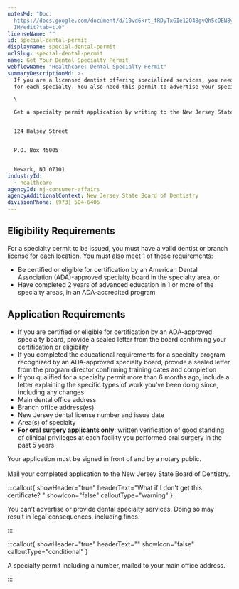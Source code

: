 ```yaml
---
notesMd: "Doc:
  https://docs.google.com/document/d/10vd6krt_fRDyTxGIe12O48gvQh5cOEN8ykcGuBQkv\
  IM/edit?tab=t.0"
licenseName: ""
id: special-dental-permit
displayname: special-dental-permit
urlSlug: special-dental-permit
name: Get Your Dental Specialty Permit
webflowName: "Healthcare: Dental Specialty Permit"
summaryDescriptionMd: >-
  If you are a licensed dentist offering specialized services, you need a permit
  for each specialty. You also need this permit to advertise your specialty. \

  \

  Get a specialty permit application by writing to the New Jersey State Board of Dentistry at:


  124 Halsey Street


  P.O. Box 45005


  Newark, NJ 07101
industryId:
  - healthcare
agencyId: nj-consumer-affairs
agencyAdditionalContext: New Jersey State Board of Dentistry
divisionPhone: (973) 504-6405
---
```

## Eligibility Requirements

For a specialty permit to be issued, you must have a valid dentist or branch license for each location. You must also meet 1 of these requirements:

* Be certified or eligible for certification by an American Dental Association (ADA)-approved specialty board in the specialty area, or
* Have completed 2 years of advanced education in 1 or more of the specialty areas, in an ADA-accredited program

## Application Requirements

* If you are certified or eligible for certification by an ADA-approved specialty board, provide a sealed letter from the board confirming your certification or eligibility
* If you completed the educational requirements for a specialty program recognized by an ADA-approved specialty board, provide a sealed letter from the program director confirming training dates and completion
* If you qualified for a specialty permit more than 6 months ago, include a letter explaining the specific types of work you've been doing since, including any changes 
* Main dental office address 
* Branch office address(es)
* New Jersey dental license number and issue date
* Area(s) of specialty
* **For oral surgery applicants only**: written verification of good standing of clinical privileges at each facility you performed oral surgery in the past 5 years

Your application must be signed in front of and by a notary public. \
\
Mail your completed application to the New Jersey State Board of Dentistry.

:::callout{ showHeader="true" headerText="What if I don't get this certificate? " showIcon="false" calloutType="warning" }

You can’t advertise or provide dental specialty services. Doing so may result in legal consequences, including fines.

:::

:::callout{ showHeader="true" headerText="" showIcon="false" calloutType="conditional" }

A specialty permit including a number, mailed to your main office address.

:::